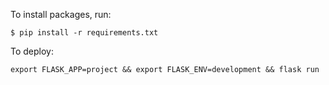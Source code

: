To install packages, run:
```
$ pip install -r requirements.txt
```

To deploy:
```
export FLASK_APP=project && export FLASK_ENV=development && flask run
```